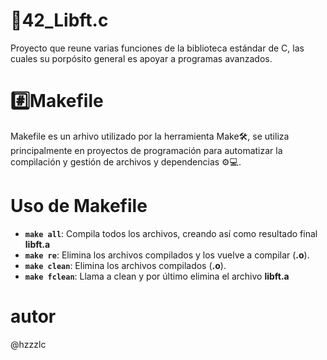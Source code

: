 # 📂42_Libft.c
Proyecto que reune varias funciones de la biblioteca estándar de C, las cuales su porpósito general es apoyar a programas avanzados.

# #️⃣Makefile
Makefile es un arhivo utilizado por la herramienta Make🛠️, se utiliza principalmente en proyectos de programación para automatizar la compìlación y gestión de archivos y dependencias ⚙️💻.

# Uso de Makefile
- **`make all`**: Compila todos los archivos, creando así como resultado final **libft.a**
- **`make re`**: Elimina los archivos compilados y los vuelve a compilar (**.o**).
- **`make clean`**: Elimina los archivos compilados (**.o**).
- **`make fclean`**: Llama a clean y por último elimina el archivo **libft.a**



# autor
@hzzzlc
